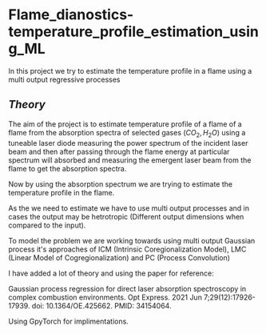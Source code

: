 # Flame_dianostics-temperature_profile_estimation_using_ML

In this project we try to estimate the temperature profile in a flame using a multi output regressive processes

*Theory*
--- 
The aim of the project is to estimate temperature profile of a flame of a flame from the absorption spectra of selected gases ($CO_2, H_2O$) using a tuneable laser diode measuring the power spectrum of the incident laser beam and then after passing through the flame energy at particular spectrum will absorbed and measuring the emergent laser beam from the flame to get the absorption spectra.

Now by using the absorption spectrum we are trying to estimate the temperature profile in the flame.

As the we need to estimate we have to use multi output processes and in cases the output may be hetrotropic (Different output dimensions when compared to the input).

To model the problem we are working towards using multi output Gaussian process it's approaches of ICM (Intrinsic Coregionalization Model), LMC (Linear Model of Cogregionalization) and PC (Process Convolution)

I have added a lot of theory and using the paper for reference:

Gaussian process regression for direct laser absorption spectroscopy in complex combustion environments. Opt Express.
 2021 Jun 7;29(12):17926-17939. doi: 10.1364/OE.425662. PMID: 34154064.

Using GpyTorch for implimentations.
